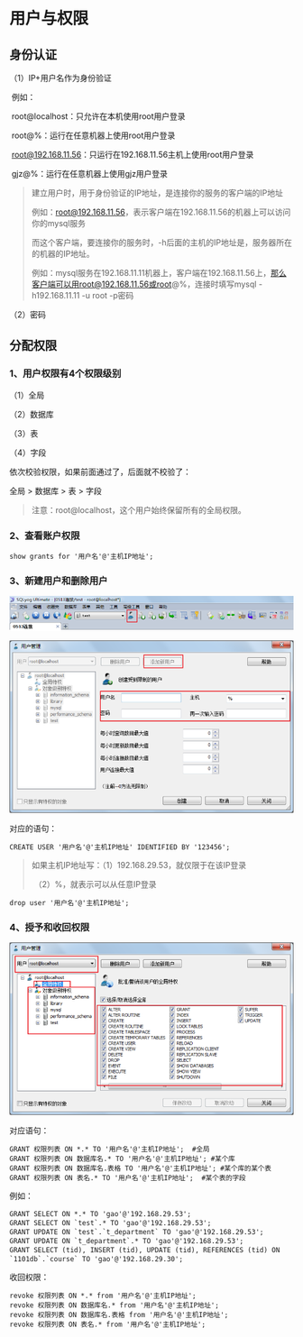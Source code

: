 # 用户与权限

## 身份认证

（1）IP+用户名作为身份验证

​	例如：

​        root@localhost：只允许在本机使用root用户登录

​		root@%：运行在任意机器上使用root用户登录

​		root@192.168.11.56：只运行在192.168.11.56主机上使用root用户登录

​		gjz@%：运行在任意机器上使用gjz用户登录

> 建立用户时，用于身份验证的IP地址，是连接你的服务的客户端的IP地址
>
> 例如：root@192.168.11.56，表示客户端在192.168.11.56的机器上可以访问你的mysql服务
>
> 而这个客户端，要连接你的服务时，-h后面的主机的IP地址是，服务器所在的机器的IP地址。
>
> 例如：mysql服务在192.168.11.11机器上，客户端在192.168.11.56上，那么客户端可以用root@192.168.11.56或root@%，连接时填写mysql -h192.168.11.11 -u root -p密码

（2）密码



## 分配权限

### 1、用户权限有4个权限级别

（1）全局

（2）数据库

（3）表

（4）字段

依次校验权限，如果前面通过了，后面就不校验了：

全局 > 数据库 > 表 > 字段

> 注意：root@localhost，这个用户始终保留所有的全局权限。

### 2、查看账户权限

```
show grants for '用户名'@'主机IP地址';
```

### 3、新建用户和删除用户

![1561009788685](_images/1561009788685.png)

![1561009769163](_images/1561009769163.png)

对应的语句：

```
CREATE USER '用户名'@'主机IP地址' IDENTIFIED BY '123456';
```

> 如果主机IP地址写：（1）192.168.29.53，就仅限于在该IP登录
>
> ​									（2）%，就表示可以从任意IP登录

```
drop user '用户名'@'主机IP地址';
```

### 4、授予和收回权限

![1561009821823](_images/1561009821823.png)

对应语句：

```mysql
GRANT 权限列表 ON *.* TO '用户名'@'主机IP地址';  #全局
GRANT 权限列表 ON 数据库名.* TO '用户名'@'主机IP地址'; #某个库
GRANT 权限列表 ON 数据库名.表格 TO '用户名'@'主机IP地址'; #某个库的某个表
GRANT 权限列表 ON 表名.* TO '用户名'@'主机IP地址';  #某个表的字段
```

例如：

```mysql
GRANT SELECT ON *.* TO 'gao'@'192.168.29.53';
GRANT SELECT ON `test`.* TO 'gao'@'192.168.29.53';
GRANT UPDATE ON `test`.`t_department` TO 'gao'@'192.168.29.53';
GRANT UPDATE ON `t_department`.* TO 'gao'@'192.168.29.53';
GRANT SELECT (tid), INSERT (tid), UPDATE (tid), REFERENCES (tid) ON `1101db`.`course` TO 'gao'@'192.168.29.30';
```

收回权限：

```mysql
revoke 权限列表 ON *.* from '用户名'@'主机IP地址';
revoke 权限列表 ON 数据库名.* from '用户名'@'主机IP地址';
revoke 权限列表 ON 数据库名.表格 from '用户名'@'主机IP地址';
revoke 权限列表 ON 表名.* from '用户名'@'主机IP地址';
```

